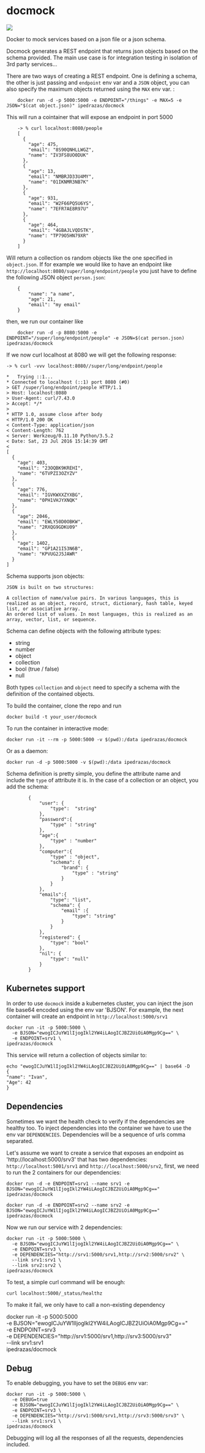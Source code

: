 # docmock

[![](https://images.microbadger.com/badges/image/ipedrazas/docmock.svg)](https://microbadger.com/images/ipedrazas/docmock "Get your own image badge on microbadger.com")

Docker to mock services based on a json file or a json schema.

Docmock generates a REST endpoint that returns json objects based on the schema provided. The main use case is for integration testing in isolation of 3rd party services...


There are two ways of creating a REST endpoint. One is defining a schema, the other is just passing and `endpoint` env var and a `JSON` object, you can also specify the maximum objects returned using the `MAX` env var. :

        docker run -d -p 5000:5000 -e ENDPOINT="/things" -e MAX=5 -e JSON="$(cat object.json)" ipedrazas/docmock

This will run a cointainer that will expose an endpoint in port 5000

        -> % curl localhost:8080/people
        [
          {
            "age": 475,
            "email": "8S90QNHLLWGZ",
            "name": "IV3FS8UO0DUK"
          },
          {
            "age": 13,
            "email": "NMBRJD33U4MY",
            "name": "01IKNMR3NB7K"
          },
          {
            "age": 931,
            "email": "W2F66PQ5U6YS",
            "name": "7EFR7AE8R97U"
          },
          {
            "age": 464,
            "email": "4GBAJLVQDSTK",
            "name": "TP79O5HN79XR"
          }
        ]

Will return a collection os random objects like the one specified in `object.json`. If for example we would like to have an endpoint like `http://localhost:8080/super/long/endpoint/people` you just have to define the following JSON object `person.json`:

        {
            "name": "a name",
            "age": 21,
            "email": "my email"
        }

then, we run our container like

        docker run -d -p 8080:5000 -e ENDPOINT="/super/long/endpoint/people" -e JSON=$(cat person.json) ipedrazas/docmock

If we now curl localhost at 8080 we will get the following response:

    -> % curl -vvv localhost:8080//super/long/endpoint/people

    *   Trying ::1...
    * Connected to localhost (::1) port 8080 (#0)
    > GET /super/long/endpoint/people HTTP/1.1
    > Host: localhost:8080
    > User-Agent: curl/7.43.0
    > Accept: */*
    >
    * HTTP 1.0, assume close after body
    < HTTP/1.0 200 OK
    < Content-Type: application/json
    < Content-Length: 762
    < Server: Werkzeug/0.11.10 Python/3.5.2
    < Date: Sat, 23 Jul 2016 15:14:39 GMT
    <
    [
      {
        "age": 403,
        "email": "23OQBK9KREHI",
        "name": "6TVPZI3OZYZV"
      },
      {
        "age": 776,
        "email": "IGVKWXXZYXBG",
        "name": "0PH1VHJYXNQK"
      },
      {
        "age": 2046,
        "email": "EWLY50D0OBKW",
        "name": "2RXQG9GDKU09"
      },
      {
        "age": 1402,
        "email": "GP1A21I53N6B",
        "name": "KPVUG2J5JAWR"
      }
    ]

Schema supports json objects:

```
JSON is built on two structures:

A collection of name/value pairs. In various languages, this is realized as an object, record, struct, dictionary, hash table, keyed list, or associative array.
An ordered list of values. In most languages, this is realized as an array, vector, list, or sequence.

```
Schema can define objects with the following attribute types:

* string
* number
* object
* collection
* bool (true / false)
* null

Both types `collection` and `object` need to specify a schema with the definition of the contained objects.


To build the container, clone the repo and run

    docker build -t your_user/docmock

To run the container in interactive mode:

    docker run -it --rm -p 5000:5000 -v $(pwd):/data ipedrazas/docmock

Or as a daemon:

    docker run -d -p 5000:5000 -v $(pwd):/data ipedrazas/docmock

Schema definition is pretty simple, you define the attribute name and include the `type` of attribute it is. In the case of a collection or an object, you add the schema:

```
        {
            "user": {
                "type":  "string"
            },
            "password":{
                "type" : "string"
            },
            "age":{
                "type" : "number"
            },
            "computer":{
                "type" : "object",
                "schema": {
                    "brand": {
                        "type" : "string"
                    }
                }
            },
            "emails":{
                "type": "list",
                "schema": {
                    "email" :{
                        "type": "string"
                    }
                }
            },
            "registered": {
                "type": "bool"
            },
            "nil": {
                "type": "null"
            }
        }
```

## Kubernetes support

In order to use `docmock` inside a kubernetes cluster, you can inject the json file base64 encoded using the env var 'BJSON'. For example, the next container will create an endpoint in `http://localhost:5000/srv1`

    docker run -it -p 5000:5000 \
      -e BJSON="ewogICJuYW1lIjogIkl2YW4iLAogICJBZ2UiOiA0Mgp9Cg==" \
      -e ENDPOINT=srv1 \
    ipedrazas/docmock


This service will return a collection of objects similar to:

    echo "ewogICJuYW1lIjogIkl2YW4iLAogICJBZ2UiOiA0Mgp9Cg==" | base64 -D
    {
    "name": "Ivan",
    "Age": 42
    }

## Dependencies

Sometimes we want the health check to verify if the dependencies are healthy too. To inject dependencies into the container we have to use the env var `DEPENDENCIES`. Dependencies will be a sequence of urls comma separated.

Let's assume we want to create a service that exposes an endpoint as 'http://localhost:5000/srv3' that has two dependencies: `http://localhost:5001/srv1` and `http://localhost:5000/srv2`, first, we need to run the 2 containers
for our dependencies:

    docker run -d -e ENDPOINT=srv1 --name srv1 -e BJSON="ewogICJuYW1lIjogIkl2YW4iLAogICJBZ2UiOiA0Mgp9Cg==" ipedrazas/docmock

    docker run -d -e ENDPOINT=srv2 --name srv2 -e BJSON="ewogICJuYW1lIjogIkl2YW4iLAogICJBZ2UiOiA0Mgp9Cg==" ipedrazas/docmock

Now we run our service with 2 dependencies:

    docker run -it -p 5000:5000 \
      -e BJSON="ewogICJuYW1lIjogIkl2YW4iLAogICJBZ2UiOiA0Mgp9Cg==" \
      -e ENDPOINT=srv3 \
      -e DEPENDENCIES="http://srv1:5000/srv1,http://srv2:5000/srv2" \
      --link srv1:srv1 \
      --link srv2:srv2 \
    ipedrazas/docmock

To test, a simple curl command will be enough:

    curl localhost:5000/_status/healthz

To make it fail,  we only have to call a non-existing dependency

  docker run -it -p 5000:5000 \
    -e BJSON="ewogICJuYW1lIjogIkl2YW4iLAogICJBZ2UiOiA0Mgp9Cg==" \
    -e ENDPOINT=srv3 \
    -e DEPENDENCIES="http://srv1:5000/srv1,http://srv3:5000/srv3" \
    --link srv1:srv1 \
  ipedrazas/docmock


## Debug

To enable debugging, you have to set the `DEBUG` env var:

    docker run -it -p 5000:5000 \
      -e DEBUG=true
      -e BJSON="ewogICJuYW1lIjogIkl2YW4iLAogICJBZ2UiOiA0Mgp9Cg==" \
      -e ENDPOINT=srv3 \
      -e DEPENDENCIES="http://srv1:5000/srv1,http://srv3:5000/srv3" \
      --link srv1:srv1 \
    ipedrazas/docmock

Debugging will log all the responses of all the requests, dependencies included.
